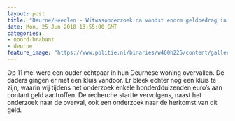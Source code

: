 ```yaml
---
layout: post
title: "Deurne/Heerlen - Witwasonderzoek na vondst enorm geldbedrag in woning overvallen echtpaar"
date: Mon, 25 Jun 2018 13:55:00 GMT
categories: 
- noord-brabant 
- deurne 
feature_image: "https://www.politie.nl/binaries/w400h225/content/gallery/politie/stockfotos/algemeen/geld.jpg"
---
```


Op 11 mei  werd een ouder echtpaar in hun Deurnese woning overvallen. De daders gingen er met een kluis vandoor. Er bleek echter nog een kluis te zijn, waarin wij tijdens het onderzoek enkele honderdduizenden euro’s aan contant geld aantroffen. De recherche startte vervolgens, naast het onderzoek naar de overval, ook een onderzoek naar de herkomst van dit geld.
